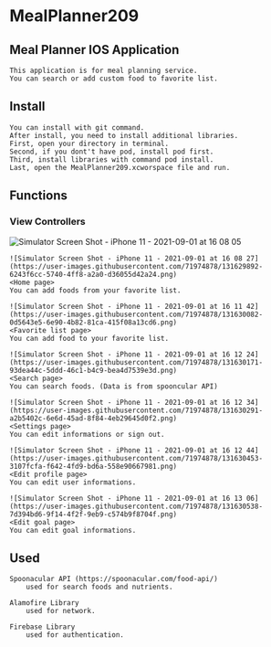 # MealPlanner209
## Meal Planner IOS Application
    This application is for meal planning service.
    You can search or add custom food to favorite list.
    
## Install
    You can install with git command.
    After install, you need to install additional libraries.
    First, open your directory in terminal.
    Second, if you dont't have pod, install pod first.
    Third, install libraries with command pod install.
    Last, open the MealPlanner209.xcworspace file and run.

## Functions
### View Controllers
![Simulator Screen Shot - iPhone 11 - 2021-09-01 at 16 08 05](https://user-images.githubusercontent.com/71974878/131629764-cb24d4b8-7f0e-4926-bb03-73043b94a3b6.png)
    <Sign in page>
    
    ![Simulator Screen Shot - iPhone 11 - 2021-09-01 at 16 08 27](https://user-images.githubusercontent.com/71974878/131629892-6243f6cc-5740-4ff8-a2a0-d36055d42a24.png)
    <Home page>
    You can add foods from your favorite list.
    
    ![Simulator Screen Shot - iPhone 11 - 2021-09-01 at 16 11 42](https://user-images.githubusercontent.com/71974878/131630082-0d5643e5-6e90-4b82-81ca-415f08a13cd6.png)
    <Favorite list page>
    You can add food to your favorite list.
    
    ![Simulator Screen Shot - iPhone 11 - 2021-09-01 at 16 12 24](https://user-images.githubusercontent.com/71974878/131630171-93dea44c-5ddd-46c1-b4c9-bea4d7539e3d.png)
    <Search page>
    You can search foods. (Data is from spooncular API)
    
    ![Simulator Screen Shot - iPhone 11 - 2021-09-01 at 16 12 34](https://user-images.githubusercontent.com/71974878/131630291-a2b5402c-6e6d-45ad-8f84-4eb29645d0f2.png)
    <Settings page>
    You can edit informations or sign out.
    
    ![Simulator Screen Shot - iPhone 11 - 2021-09-01 at 16 12 44](https://user-images.githubusercontent.com/71974878/131630453-3107fcfa-f642-4fd9-bd6a-558e90667981.png)
    <Edit profile page>
    You can edit user informations.
    
    ![Simulator Screen Shot - iPhone 11 - 2021-09-01 at 16 13 06](https://user-images.githubusercontent.com/71974878/131630538-7d394bd6-9f14-4f2f-9eb9-c574b9f8704f.png)
    <Edit goal page>
    You can edit goal informations.
    
## Used
    Spoonacular API (https://spoonacular.com/food-api/)
        used for search foods and nutrients.
    
    Alamofire Library
        used for network.
    
    Firebase Library
        used for authentication.
